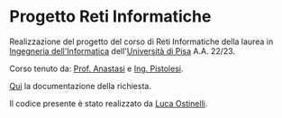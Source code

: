 # Progetto Reti Informatiche
Realizzazione del progetto del corso di Reti Informatiche della laurea in [Ingegneria dell'Informatica](https://computer.ing.unipi.it/inginf-l) dell'[Università di Pisa](https://unipi.it) A.A. 22/23.

Corso tenuto da:
[Prof. Anastasi](http://docenti.ing.unipi.it/g.anastasi/) e [Ing. Pistolesi](http://docenti.ing.unipi.it/f.pistolesi/teaching.html).

[Qui](progetto2023.pdf) la documentazione della richiesta.

Il codice presente è stato realizzato da [Luca Ostinelli](lucaosti.github.io).
